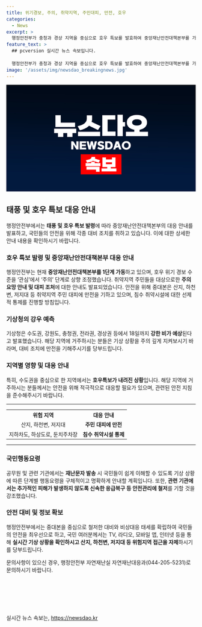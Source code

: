 ```yaml
---
title: 위기경보, 주의, 취약지역, 주민대피, 만전, 호우
categories:
  - News
excerpt: >
  행정안전부가 충청과 경상 지역을 중심으로 호우 특보를 발효하여 중앙재난안전대책본부를 가동하고, 호우 위기경보 수준을 관심에서 주의로 상향 조정했다. 특히 취약지역 주민대피와 시설 통제에 주력하며, 기상청은 강한 비가 예상된다고 밝혔다. 중대본은 관련 기관들과 협력하여 시민에게 안전조치 홍보와 긴급재난문자 발송을 강화하고, 추가 피해 예방에 주력할 것을 강조했다. 함께, 국민은 실시간 기상 상황을 확인하고 개인 안전에 주의해야 한다는 당부도 전했다.
feature_text: >
  ## pcversion 실시간 뉴스 속보입니다.

  행정안전부가 충청과 경상 지역을 중심으로 호우 특보를 발효하여 중앙재난안전대책본부를 가동하고, 호우 위기경보 수준을 관심에서 주의로 상향 조정했다. 특히 취약지역 주민대피와 시설 통제에 주력하며, 기상청은 강한 비가 예상된다고 밝혔다. 중대본은 관련 기관들과 협력하여 시민에게 안전조치 홍보와 긴급재난문자 발송을 강화하고, 추가 피해 예방에 주력할 것을 강조했다. 함께, 국민은 실시간 기상 상황을 확인하고 개인 안전에 주의해야 한다는 당부도 전했다.
image: '/assets/img/newsdao_breakingnews.jpg'
---
```


<p><img src="/assets/img/newsdao_breakingnews.jpg" alt="pcversion 속보" /></p>

<h2 data-ke-size="size26">태풍 및 호우 특보 대응 안내</h2>

<p data-ke-size="size16">행정안전부에서는 <b>태풍 및 호우 특보 발령</b>에 따라 중앙재난안전대책본부의 대응 안내를 발표하고, 국민들의 안전을 위해 각종 대비 조치를 취하고 있습니다. 이에 대한 상세한 안내 내용을 확인하시기 바랍니다.</p>

<h3>호우 특보 발령 및 중앙재난안전대책본부 대응 안내</h3>

<p data-ke-size="size16">행정안전부는 현재 <b>중앙재난안전대책본부를 1단계 가동</b>하고 있으며, 호우 위기 경보 수준을 ‘관심’에서 ‘주의’ 단계로 상향 조정했습니다. 취약지역 주민들을 대상으로한 <b>주의 요망 안내 및 대피 조처</b>에 대한 안내도 발표되었습니다. 안전을 위해 중대본은 산지, 하천변, 저지대 등 취약지역 주민 대피에 만전을 기하고 있으며, 침수 취약시설에 대한 선제적 통제를 진행할 방침입니다.</p>

<h3>기상청의 강우 예측</h3>

<p data-ke-size="size16">기상청은 수도권, 강원도, 충청권, 전라권, 경상권 등에서 18일까지 <b>강한 비가 예상</b>된다고 발표했습니다. 해당 지역에 거주하시는 분들은 기상 상황을 주의 깊게 지켜보시기 바라며, 대비 조치에 만전을 기해주시기를 당부드립니다.</p>

<h3>지역별 영향 및 대응 안내</h3>

<p data-ke-size="size16">특히, 수도권을 중심으로 한 지역에서는 <b>호우특보가 내려진 상황</b>입니다. 해당 지역에 거주하시는 분들께서는 안전을 위해 적극적으로 대응할 필요가 있으며, 관련된 안전 지침을 준수해주시기 바랍니다.</p>

<hr>

<table>
    <tr>
        <th style="text-align: center;">위험 지역</th>
        <th style="text-align: center;">대응 안내</th>
    </tr>
    <tr>
        <td style="text-align: center;">산지, 하천변, 저지대</td>
        <td style="text-align: center;"><b>주민 대피에 만전</b></td>
    </tr>
    <tr>
        <td style="text-align: center;">지하차도, 하상도로, 둔치주차장</td>
        <td style="text-align: center;"><b>침수 취약시설 통제</b></td>
    </tr>
</table>

<hr>

<h3>국민행동요령</h3>

<p data-ke-size="size16">공무원 및 관련 기관에서는 <b>재난문자 발송</b> 시 국민들이 쉽게 이해할 수 있도록 기상 상황에 따른 단계별 행동요령을 구체적이고 명확하게 안내할 계획입니다. 또한, <b>관련 기관에서는 추가적인 피해가 발생하지 않도록 신속한 응급복구 등 안전관리에 철저</b>를 기할 것을 강조했습니다.</p>

<h3>안전 대비 및 정보 확보</h3>

<p data-ke-size="size16">행정안전부에서는 중대본을 중심으로 철저한 대비와 비상대응 태세를 확립하여 국민들의 안전을 최우선으로 하고, 국민 여러분께서는 TV, 라디오, 모바일 앱, 인터넷 등을 통해 <b>실시간 기상 상황을 확인하시고 산지, 하천변, 저지대 등 위험지역 접근을 자제</b>하시기를 당부드립니다.</p>

<p data-ke-size="size16">문의사항이 있으신 경우, 행정안전부 자연재난실 자연재난대응과(044-205-5231)로 문의하시기 바랍니다.</p>

<p data-ke-size="size16">&nbsp;</p>

<p data-ke-size="size16">&nbsp;</p>

<p data-ke-size="size16">&nbsp;</p>
실시간 뉴스 속보는, <a href="https://newsdao.kr" rel="dofollow">https://newsdao.kr</a>



